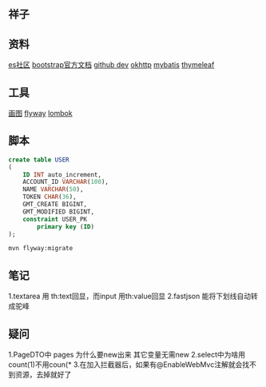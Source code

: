 ## 祥子

## 资料
[es社区](https://elasticsearch.cn/)
[bootstrap官方文档](https://v3.bootcss.com/)
[github dev](https://developer.github.com/apps/building-oauth-apps/creating-an-oauth-app/)
[okhttp](https://square.github.io/okhttp/)
[mybatis](https://mybatis.org/spring-boot-starter/mybatis-spring-boot-test-autoconfigure/index.html)
[thymeleaf](https://www.thymeleaf.org/doc/tutorials/3.0/usingthymeleaf.html)

## 工具
[画图](https://www.visual-paradigm.com/cn/)
[flyway](https://flywaydb.org/getstarted/firststeps/maven)
[lombok](https://projectlombok.org/)

## 脚本
```sql
create table USER
(
	ID INT auto_increment,
	ACCOUNT_ID VARCHAR(100),
	NAME VARCHAR(50),
	TOKEN CHAR(36),
	GMT_CREATE BIGINT,
	GMT_MODIFIED BIGINT,
	constraint USER_PK
		primary key (ID)
);
```
```bash
mvn flyway:migrate
```

## 笔记
1.textarea 用 th:text回显，而input 用th:value回显
2.fastjson 能将下划线自动转成驼峰

## 疑问
1.PageDTO中 pages 为什么要new出来 其它变量无需new
2.select中为啥用count(1)不用coun(*
3.在加入拦截器后，如果有@EnableWebMvc注解就会找不到资源，去掉就好了
